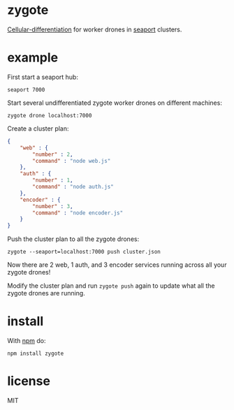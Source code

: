 zygote
======

[Cellular-differentiation](http://en.wikipedia.org/wiki/Cellular_differentiation)
for worker drones in [seaport](https://github.com/substack/seaport) clusters.

example
=======

First start a seaport hub:

```
seaport 7000
```

Start several undifferentiated zygote worker drones on different machines:

```
zygote drone localhost:7000
```

Create a cluster plan:

``` json
{
    "web" : {
        "number" : 2,
        "command" : "node web.js"
    },
    "auth" : {
        "number" : 1,
        "command" : "node auth.js"
    },
    "encoder" : {
        "number" : 3,
        "command" : "node encoder.js"
    }
}
```

Push the cluster plan to all the zygote drones:

```
zygote --seaport=localhost:7000 push cluster.json
```

Now there are 2 web, 1 auth, and 3 encoder services running across all your
zygote drones!

Modify the cluster plan and run `zygote push` again to update what all the
zygote drones are running.

install
=======

With [npm](http://npmjs.org) do:

```
npm install zygote
```

license
=======

MIT

